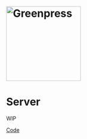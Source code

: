 # <img src="https://www.greenpress.info/logo.png" alt="Greenpress" width="200"/>

# Server

WIP

[Code](https://github.com/greenpress/content-service/tree/master/server)
